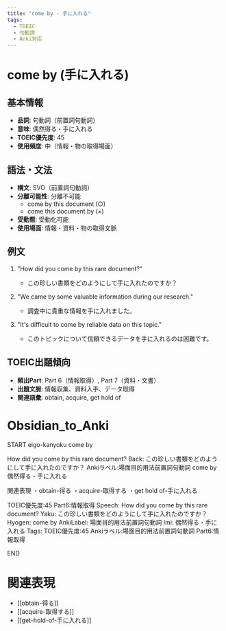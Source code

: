 ```yaml
---
title: "come by - 手に入れる"
tags:
  - TOEIC
  - 句動詞
  - Anki対応
---
```


# come by (手に入れる)

## 基本情報
- **品詞**: 句動詞（前置詞句動詞）
- **意味**: 偶然得る・手に入れる
- **TOEIC優先度**: 45
- **使用頻度**: 中（情報・物の取得場面）

## 語法・文法
- **構文**: SVO（前置詞句動詞）
- **分離可能性**: 分離不可能
  - come by this document (○)
  - come this document by (×)
- **受動態**: 受動化可能
- **使用場面**: 情報・資料・物の取得文脈

## 例文
1. "How did you come by this rare document?"
   - この珍しい書類をどのようにして手に入れたのですか？

2. "We came by some valuable information during our research."
   - 調査中に貴重な情報を手に入れました。

3. "It's difficult to come by reliable data on this topic."
   - このトピックについて信頼できるデータを手に入れるのは困難です。

## TOEIC出題傾向
- **頻出Part**: Part 6（情報取得）, Part 7（資料・文書）
- **出題文脈**: 情報収集、資料入手、データ取得
- **関連語彙**: obtain, acquire, get hold of

# Obsidian_to_Anki
START
eigo-kanyoku
come by

How did you come by this rare document?
Back: 
この珍しい書類をどのようにして手に入れたのですか？
Ankiラベル:場面目的用法前置詞句動詞
come by
偶然得る・手に入れる

関連表現
・obtain-得る
・acquire-取得する
・get hold of-手に入れる

TOEIC優先度:45
Part6:情報取得
Speech: How did you come by this rare document?
Yaku: この珍しい書類をどのようにして手に入れたのですか？
Hyogen: come by
AnkiLabel: 場面目的用法前置詞句動詞
Imi: 偶然得る・手に入れる
Tags: TOEIC優先度:45 Ankiラベル:場面目的用法前置詞句動詞 Part6:情報取得
<!--ID: 1754245387231-->
END

# 関連表現
- [[obtain-得る]]
- [[acquire-取得する]]
- [[get-hold-of-手に入れる]]